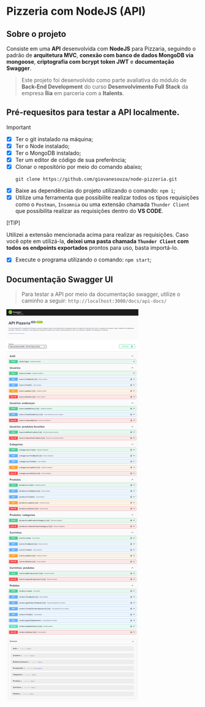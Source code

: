# Pizzeria com NodeJS (API)


## Sobre o projeto
Consiste em uma **API** desenvolvida com **NodeJS** para Pizzaria, seguindo o padrão de **arquitetura MVC**, **conexão com banco de dados MongoDB via mongoose**, **criptografia com bcrypt** **token JWT** e **documentação Swagger**.

> Este projeto foi desenvolvido como parte avaliativa do módulo de **Back-End Development** do curso **Desenvolvimento Full Stack** da empresa **Ília** em parceria com a **Italents**.


## Pré-requesitos para testar a API localmente.

>[!IMPORTANT]
> 
> * [x] Ter o git instalado na máquina;
> * [x] Ter o Node instalado;
> * [x] Ter o MongoDB instalado;
> * [x] Ter um editor de código de sua preferência;
> * [x] Clonar o repositório por meio do comando abaixo;
>    ``` shell
>   git clone https://github.com/giovanesouza/node-pizzeria.git
>    ```
> * [x] Baixe as dependências do projeto utilizando o comando: `npm i`;
> * [x] Utilize uma ferramenta que possibilite realizar todos os tipos requisições como o `Postman`, `Insomnia` ou uma extensão chamada `Thunder Client` que possibilita realizar as requisições dentro do **VS CODE**.
>
> [!TIP]
> 
> Utilizei a extensão mencionada acima para realizar as requisições. Caso você opte em utilizá-la, **deixei uma pasta chamada `Thunder Client` com todos os endpoints exportados** prontos para uso, basta importá-lo.
> 
> * [x] Execute o programa utilizando o comando: `npm start`;


## Documentação Swagger UI

> Para testar a API por meio da documentação swagger, utilize o caminho a seguir: `http://localhost:3000/docs/api-docs/`

![Documentação Swagger](./screenshots/doc_swagger.jpg "Documentação Swagger")